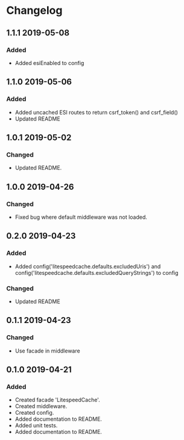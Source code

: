 # Changelog

## 1.1.1 2019-05-08
### Added
- Added esiEnabled to config

## 1.1.0 2019-05-06
### Added
- Added uncached ESI routes to return csrf_token() and csrf_field()
- Updated README

## 1.0.1 2019-05-02
### Changed
- Updated README.

## 1.0.0 2019-04-26
### Changed
- Fixed bug where default middleware was not loaded.

## 0.2.0 2019-04-23
### Added
- Added config('litespeedcache.defaults.excludedUris') and config('litespeedcache.defaults.excludedQueryStrings') to config

### Changed
- Updated README

## 0.1.1 2019-04-23
### Changed
- Use facade in middleware

## 0.1.0 2019-04-21
### Added
- Created facade 'LitespeedCache'.
- Created middleware.
- Created config.
- Added documentation to README. 
- Added unit tests. 
- Added documentation to README. 
